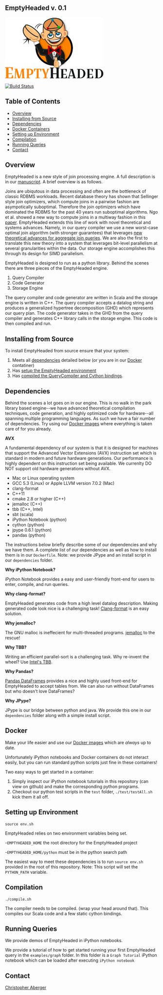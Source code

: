 EmptyHeaded v. 0.1
----------------------

<img src="docs/figs/eh_logo.png" height="200" >

[![Build Status](https://travis-ci.org/HazyResearch/EmptyHeaded.svg?branch=master)](https://travis-ci.org/HazyResearch/EmptyHeaded)

Table of Contents
-----------------

  * [Overview](#overview)  
  * [Installing from Source](#installing-from-source)
   * [Dependencies](#dependencies)
   * [Docker Containers](#docker)
   * [Setting up Environment](#setting-up-environment)
   * [Compilation](#compilation)
  * [Running Queries](#running-queries)
  * [Contact](#contact)

Overview
-----------------

EmptyHeaded is a new style of join processing engine. A full description is in our [manuscript](http://arxiv.org/abs/1503.02368). A brief overview is as follows.

Joins are ubiqutous in data processing and often are the bottleneck of classic RDBMS workloads. Recent database theory has shown that Sellinger style join optimizers, which compute joins in a pairwise fashion are asympotically suboptimal. Therefore the join optimizers which have dominated the RDBMS for the past 40 years run suboptimal algorithms. Ngo et al. showed a new way to compute joins in a multiway fashion in this [paper](http://arxiv.org/abs/1203.1952). EmptyHeaded extends this line of work with novel theoretical and systems advances. Namely, in our query compiler we use a new worst-case optimal join algorithm (with stronger guarantees) that leverages [new theoretical advances for aggregate join queries](http://arxiv.org/abs/1508.07532).  We are also the first to translate this new theory into a system that leverages bit-level parallelism at several granularities within the data. Our storage engine accomplishes this through its design for SIMD parallelism.

EmptyHeaded is designed to run as a python library. Behind the scenes there are three pieces of the EmptyHeaded engine.

1. Query Compiler
2. Code Generator
3. Storage Engine

The query compiler and code generator are written in Scala and the storage engine is written in C++. The query compiler accepts a datalog string and produces a generalized hypertree decomposition (GHD) which represents our query plan. The code generator takes in the GHD from the query compiler and generates C++ library calls in the storage engine. This code is then compiled and run.

Installing from Source
-----------------
To install EmptyHeaded from source ensure that your system:
1. Meets all [dependencies](#dependencies) detailed below (or you are in our [Docker](#docker) contatiner)
2. Has [setup the EmptyHeaded environment](#setting-up-environment)
3. Has [compiled the QueryCompiler and Cython bindings](#compilation).

Dependencies
-----------------
Behind the scenes a lot goes on in our engine. This is no walk in the park library based engine--we have advanced theoretical compilation techniques, code generation, and highly optimized code for hardware--all spanning multiple programming languages. As such we have a fair number of dependencies. Try using our [Docker images](#docker) where everything is taken care of for you already.

**AVX**

A fundamental dependency of our system is that it is designed for machines that support the Advanced Vector Extensions (AVX) instruction set which is standard in modern and future hardware generations. Our performance is highly dependent on this instruction set being available. We currenlty DO NOT support old hardware generations without AVX. 

* Mac or Linux operating system
* GCC 5.3 (Linux) or Apple LLVM version 7.0.2 (Mac)
* clang-format
* C++11 
* cmake 2.8 or higher (C++)
* jemalloc (C++)
* tbb (C++, Intel)
* sbt (scala)
* iPython Notebook (python)
* cython (python)
* jpype 0.6.1 (python)
* pandas (python)

The instructions below briefly describe some of our dependencies and why we have them. A complete list of our dependencies as well as how to install them is in our `Dockerfile`. Note: we provide JPype and an install script in our `dependencies` folder.

**Why iPython Notebook?**

iPython Notebook provides a easy and user-friendly front-end for users to enter, compile, and run queries.

**Why clang-format?**

EmptyHeaded generates code from a high level datalog description. Making generated code look nice is a challenging task! [Clang-format](http://clang.llvm.org/docs/ClangFormat.html) is an easy solution.

**Why jemalloc?**

The GNU malloc is ineffecient for multi-threaded programs. [jemalloc](https://www.facebook.com/notes/facebook-engineering/scalable-memory-allocation-using-jemalloc/480222803919/) to the rescue!

**Why TBB?**

Writing an efficient parallel-sort is a challenging task. Why re-invent the wheel? Use [Intel's TBB](https://www.threadingbuildingblocks.org/).

**Why Pandas?**

[Pandas DataFrames](http://pandas.pydata.org/pandas-docs/stable/dsintro.html) provides a nice and highly used front-end for EmptyHeaded to accept tables from. We can also run without DataFrames but who doesn't love DataFrames?

**Why JPype?**

JPype is our bridge between python and java. We provide this one in our `dependencies` folder along with a simple install script.

Docker
-----------------
Make your life easier and use our [Docker images](https://hub.docker.com/r/craberger/emptyheaded/) which are *always* up to date. 

Unfortunately iPython notebooks and Docker containers do not interact easily, but you can run standard python scripts just fine in these containers! 

Two easy ways to get started in a container:
1. Simply inspect our iPython notebook tutorials in this repository (can view on github) and make the corresponding python programs. 
2. Checkout our python test scripts in the `test` folder, `./test/testAll.sh` kick them it all off.

Setting up Environment
-----------------

```
source env.sh
```

EmptyHeaded relies on two environment variables being set.

-`EMPTYHEADED_HOME` the root directory for the EmptyHeaded project

-`EMPTYHEADED_HOME/python` must be in the python search path

The easiest way to meet these dependencies is to run `source env.sh` provided in the root of this repository. Note: This script will set the `PYTHON_PATH` variable.

Compilation
-----------------

```
./compile.sh
```

The compiler needs to be compiled. (wrap your head around that). This compiles our Scala code and a few static cython bindings.

Running Queries
-----------------
We provide demos of EmptyHeaded in iPython notebooks. 

We provide a tutorial of how to get started running your first EmptyHeaded query in the `examples/graph` folder. In this folder is a `Graph Tutorial` iPython notebook which can be loaded after executing `iPython notebook`

Contact
-----------------

[Christopher Aberger](http://web.stanford.edu/~caberger/)
